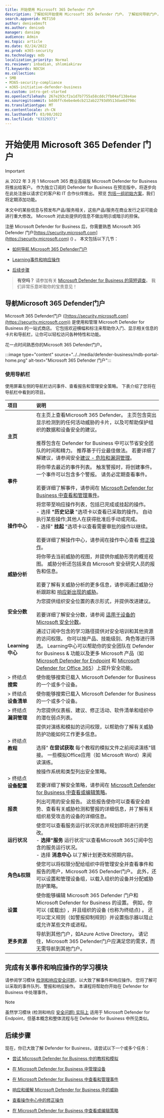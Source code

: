 ```yaml
---
title: 开始使用 Microsoft 365 Defender 门户
description: 了解如何开始使用 Microsoft 365 Defender 门户。 了解如何导航门户，并查看当前安全状态和建议
search.appverid: MET150
author: denisebmsft
ms.author: deniseb
manager: dansimp
audience: Admin
ms.topic: article
ms.date: 02/24/2022
ms.prod: m365-security
ms.technology: mdb
localization_priority: Normal
ms.reviewer: inbadian, shlomiakirav
f1.keywords: NOCSH
ms.collection:
- SMB
- M365-security-compliance
- m365-initiative-defender-business
ms.custom: intro-get-started
ms.openlocfilehash: 267e293cf2a1d7b7755a58cddc7fb04af138e4ae
ms.sourcegitcommit: bdd6ffc6ebe4e6cb212ab22793d9513dae6d798c
ms.translationtype: MT
ms.contentlocale: zh-CN
ms.lasthandoff: 03/08/2022
ms.locfileid: "63329371"
---
```

# <a name="get-started-using-the-microsoft-365-defender-portal"></a>开始使用 Microsoft 365 Defender 门户

> [!IMPORTANT]
> 从 2022 年 3 月 1 Microsoft 365 商业高级版 Microsoft Defender for Business 将推出给客户。 作为独立订阅的 Defender for Business 在预览版中，将逐步向在此处注册以请求它的客户和 IT 合作伙伴[](https://aka.ms/mdb-preview)推出。 预览 [包括一组初始方案](mdb-tutorials.md#try-these-preview-scenarios)，我们将定期添加功能。
> 
> 本文中的某些信息与预发布产品/服务相关，这些产品/服务在商业发行之前可能会进行重大修改。 Microsoft 对此处提供的信息不做出明示或暗示的担保。 

注册 Microsoft Defender for Business 后，你需要熟悉 Microsoft 365 Defender 门户[https://security.microsoft.com](https://security.microsoft.com) () 。 本文包括以下几节：

- [如何导航 Microsoft 365 Defender门户](#navigate-the-microsoft-365-defender-portal)

- [Learning事件和响应操作](#complete-a-learning-module-about-incidents-and-response-actions) 

- [后续步骤](#next-steps)

>
> **有空吗？**
> 请参加有关 <a href="https://microsoft.qualtrics.com/jfe/form/SV_0JPjTPHGEWTQr4y" target="_blank">Microsoft Defender for Business 的简短调查</a>。 我们非常乐意听取你的宝贵意见！
>

## <a name="navigate-the-microsoft-365-defender-portal"></a>导航Microsoft 365 Defender门户

Microsoft 365 Defender门户 ([https://security.microsoft.com](https://security.microsoft.com)) 是使用和管理 Microsoft Defender for Business 的一站式商店。 它包括欢迎横幅和标注来帮助你入门、显示相关信息的卡片和导航栏，让你可以轻松访问各种特性和功能。
 
花一点时间熟悉你的Microsoft 365 Defender门户。

:::image type="content" source="../../media/defender-business/mdb-portal-home.png" alt-text="Microsoft 365 Defender 门户":::

### <a name="use-the-navigation-bar"></a>使用导航栏

使用屏幕左侧的导航栏访问事件、查看报告和管理安全策略。 下表介绍了您将在导航栏中看到的项目。

| 项目 | 说明 |
|:---|:---|
| **主页** | 在主页上查看Microsoft 365 Defender。 主页包含突出显示检测到的任何活动威胁的卡片，以及可帮助保护组织的数据和设备安全的建议。 <br/><br/>推荐包含在 Defender for Business 中可以节省安全团队的时间和精力。 推荐基于行业最佳做法。 若要详细了解建议，请参阅安全[建议 - 危险和漏洞管理](../defender-endpoint/tvm-security-recommendation.md)。 |
| **事件** | 将你带去最近的事件列表。 触发警报时，将创建事件。 一个事件可以包含多个警报。 请务必定期查看事件。 <br/><br/>若要详细了解事件，请参阅在 [Microsoft Defender for Business 中查看和管理事件](mdb-view-manage-incidents.md)。|
| **操作中心** | 将您带至响应操作列表，包括已完成或挂起的操作。 <br/>- 选择 **"历史记录** "选项卡以查看已采取的操作。 自动执行某些操作;其他人在获得批准后手动或完成。 <br/>- 选择" **挂起** "选项卡以查看需要审批的操作以继续。 <br/><br/>若要详细了解操作中心，请参阅在操作中心查看 [修正操作](mdb-review-remediation-actions.md)。 |
| **威胁分析** | 将你带去当前威胁的视图，并提供你威胁形势的概览视图。 威胁分析还包括来自 Microsoft 安全研究人员的报告和信息。 <br/><br/>若要了解有关威胁分析的更多信息，请参阅通过威胁分析跟踪和 [响应新出现的威胁](../defender-endpoint/threat-analytics.md)。 |
| **安全分数** | 为您提供组织安全位置的表示形式，并提供改进建议。<br/><br/>若要详细了解安全分数，请参阅 [适用于设备的 Microsoft 安全分数](../defender-endpoint/tvm-microsoft-secure-score-devices.md)。 |
| **Learning中心** | 通过订阅中包含的学习路径提供对安全培训和其他资源的访问权限。 你可以按产品、技能级别、角色等进行筛选。 Learning中心可以帮助你的安全团队在 Defender for Business & 功能以及更多 Microsoft 产品（如 [Microsoft Defender for Endpoint](../defender-endpoint/microsoft-defender-endpoint.md) 和 [Microsoft Defender for Office 365](../office-365-security/defender-for-office-365.md)）上提升安全功能。  |
|  > 终结点 **搜索** | 使你能够搜索已载入 Microsoft Defender for Business 的一个或多个设备。 |
|  > 终结点 **设备清单** | 使你能够搜索已载入 Microsoft Defender for Business 的一个或多个设备。 |
|  > 终结点 **漏洞管理** | 为您提供仪表板、建议、修正活动、软件清单和组织中的潜在弱点列表。 |
|  > 终结点 **教程** | 提供对演练和模拟的访问权限，以帮助你了解有关威胁防护功能如何工作更多信息。 <br/><br/>选择" **在尝试获取** 每个教程的模拟文件之前阅读演练"链接。 一些模拟Office应用（如 Microsoft Word）来阅读演练。 |
|  > 终结点 **设备配置** | 按操作系统和类型列出安全策略。 <br/><br/>若要详细了解安全策略，请参阅在 [Microsoft Defender for Business 中查看或编辑策略](mdb-view-edit-policies.md)。 |
| **报表** | 列出可用的安全报告。 这些报告使你可以查看安全趋势、查看有关威胁检测和警报的详细信息，并了解有关组织易受攻击的设备的详细信息。 |
| **运行状况** | 使您可以查看服务运行状况状态并规划即将进行的更改。 <br/>- **选择"服务** 运行状况"以查看Microsoft 365订阅中包含的服务运行状况。 <br/>- 选择 **消息中心** 以了解计划更改和预期内容。  |
| **角色&权限** | 使您可以将权限分配给组织中将管理安全并查看事件和报告的用户，Microsoft 365 Defender门户。 此外，还可以设置和管理设备组，以载入组织的设备并分配威胁防护策略。  |
| **设置** | 使你能够编辑 Microsoft 365 Defender 门户和 Microsoft Defender for Business 的设置。 例如，你可以 (或载出) ，并且组织的设备 (也称为终结点) 。 还可以定义规则（如警报抑制规则）并设置指示器以阻止或允许某些文件或进程。  |
| **更多资源** | 导航到其他门户，如Azure Active Directory。 请记住，Microsoft 365 Defender门户应满足您的需求，而无需导航到其他门户。 |

## <a name="complete-a-learning-module-about-incidents-and-response-actions"></a>完成有关事件和响应操作的学习模块

请参阅学习模块 [检测和响应安全问题](/learn/modules/m365-detect-respond-security-issues-defender-endpoint/)，以大致了解事件和响应操作。 您将了解可以采取的事件队列、警报和响应操作。 本课程将帮助你开始在 Defender for Business 中处理事件。

> [!NOTE]
> 虽然学习模块 (检测和响应 [安全问题) 实际上](/learn/modules/m365-detect-respond-security-issues-defender-endpoint/) 适用于 Microsoft Defender for Endpoint，但基本概念和整体流程与在 Defender for Business 中所见类似。

## <a name="next-steps"></a>后续步骤

现在，你已大致了解 Defender for Business，请尝试以下一个或多个任务：

- [尝试 Microsoft Defender for Business 中的教程和模拟](mdb-tutorials.md)

- [在 Microsoft Defender for Business 中管理设备](mdb-manage-devices.md)

- [在 Microsoft Defender for Business 中查看和管理事件](mdb-view-manage-incidents.md)

- [响应和缓解 Microsoft Defender for Business 中的威胁](mdb-respond-mitigate-threats.md)

- [查看操作中心中的修正操作](mdb-review-remediation-actions.md)

- [在 Microsoft Defender for Business 中查看或编辑策略](mdb-view-edit-policies.md)